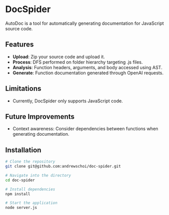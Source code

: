 # DocSpider

AutoDoc is a tool for automatically generating documentation for JavaScript source code.

## Features

- **Upload**: Zip your source code and upload it.
- **Process**: DFS performed on folder hierarchy targeting .js files.
- **Analysis**: Function headers, arguments, and body accessed using AST.
- **Generate**: Function documentation generated through OpenAI requests.

## Limitations

- Currently, DocSpider only supports JavaScript code.

## Future Improvements

- Context awareness: Consider dependencies between functions when generating documentation.

## Installation

```sh
# Clone the repository
git clone git@github.com:andrewschoi/doc-spider.git

# Navigate into the directory
cd doc-spider

# Install dependencies
npm install

# Start the application
node server.js
```
